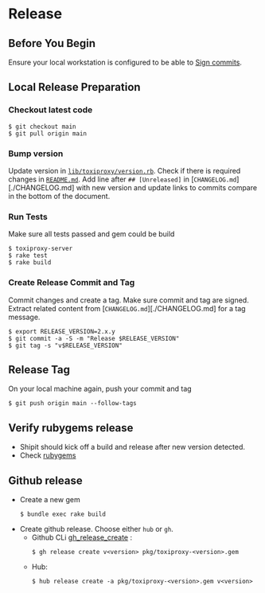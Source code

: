 # Release

## Before You Begin

Ensure your local workstation is configured to be able to
[Sign commits](https://docs.github.com/en/authentication/managing-commit-signature-verification/signing-commits).

## Local Release Preparation

### Checkout latest code

```shell
$ git checkout main
$ git pull origin main
```

### Bump version

Update version in [`lib/toxiproxy/version.rb`](./lib/toxiproxy/version.rb).
Check if there is required changes in [`README.md`](./README.md).
Add line after `## [Unreleased]` in [`CHANGELOG.md`][./CHANGELOG.md] with new version
and update links to commits compare in the bottom of the document.

### Run Tests

Make sure all tests passed and gem could be build

```shell
$ toxiproxy-server
$ rake test
$ rake build
```

### Create Release Commit and Tag

Commit changes and create a tag. Make sure commit and tag are signed.
Extract related content from [`CHANGELOG.md`][./CHANGELOG.md] for a tag message.

```shell
$ export RELEASE_VERSION=2.x.y
$ git commit -a -S -m "Release $RELEASE_VERSION"
$ git tag -s "v$RELEASE_VERSION"
```

## Release Tag

On your local machine again, push your commit and tag

```shell
$ git push origin main --follow-tags
```

## Verify rubygems release

- Shipit should kick off a build and release after new version detected.
- Check [rubygems](https://rubygems.org/gems/toxiproxy)

## Github release

- Create a new gem
    ```shell
    $ bundle exec rake build
    ```
- Create github release. Choose either `hub` or `gh`.
  * Github CLi [gh_release_create](https://cli.github.com/manual/gh_release_create) :
    ```
    $ gh release create v<version> pkg/toxiproxy-<version>.gem
    ```
  * Hub:
    ```
    $ hub release create -a pkg/toxiproxy-<version>.gem v<version>
    ```

